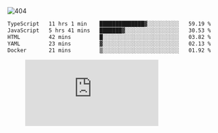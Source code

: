![404](https://user-images.githubusercontent.com/378023/89412096-6f759d80-d761-11ea-8c57-84b30ef3f2b1.png)

<!--START_SECTION:waka-->

```txt
TypeScript   11 hrs 1 min    ██████████████▓░░░░░░░░░░   59.19 %
JavaScript   5 hrs 41 mins   ███████▓░░░░░░░░░░░░░░░░░   30.53 %
HTML         42 mins         █░░░░░░░░░░░░░░░░░░░░░░░░   03.82 %
YAML         23 mins         ▓░░░░░░░░░░░░░░░░░░░░░░░░   02.13 %
Docker       21 mins         ▒░░░░░░░░░░░░░░░░░░░░░░░░   01.92 %
```

<!--END_SECTION:waka-->
<figure><embed src="https://wakatime.com/share/@018b853e-267a-435d-a858-33e2b098b9d7/f3c3aa68-553a-4373-a9f9-2d456f62f780.svg"></embed></figure>
